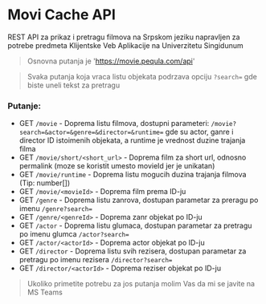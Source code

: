 # Movi Cache API

REST API za prikaz i pretragu filmova na Srpskom jeziku napravljen za potrebe predmeta Klijentske Veb Aplikacije na Univerzitetu Singidunum

> Osnovna putanja je 'https://movie.pequla.com/api'

> Svaka putanja koja vraca listu objekata podrzava opciju `?search=` gde biste uneli tekst za pretragu

### Putanje:

- GET `/movie` - Doprema listu filmova, dostupni parameteri: `/movie?search=&actor=&genre=&director=&runtime=` gde su actor, ganre i director ID istoimenih objekata, a runtime je vrednost duzine trajanja filma
- GET `/movie/short/<short_url>` - Doprema film za short url, odnosno permalink (moze se koristit umesto movieId jer je unikatan)
- GET `/movie/runtime` - Doprema listu mogucih duzina trajanja filmova (Tip: number[])
- GET `/movie/<movieId>` - Doprema film prema ID-ju
- GET `/genre` - Doprema listu zanrova, dostupan parametar za preragu po imenu `/genre?search=`
- GET `/genre/<genreId>` - Doprema zanr objekat po ID-ju
- GET `/actor` - Doprema listu glumaca, dostupan parametar za pretragu po imenu glumca `/actor?search=`
- GET `/actor/<actorId>` - Doprema actor objekat po ID-ju
- GET `/director` - Doprema listu svih rezisera, dostupan parametar za pretragu po imenu rezisera `/director?search=`
- GET `/director/<actorId>` - Doprema reziser objekat po ID-ju

> Ukoliko primetite potrebu za jos putanja molim Vas da mi se javite na MS Teams
